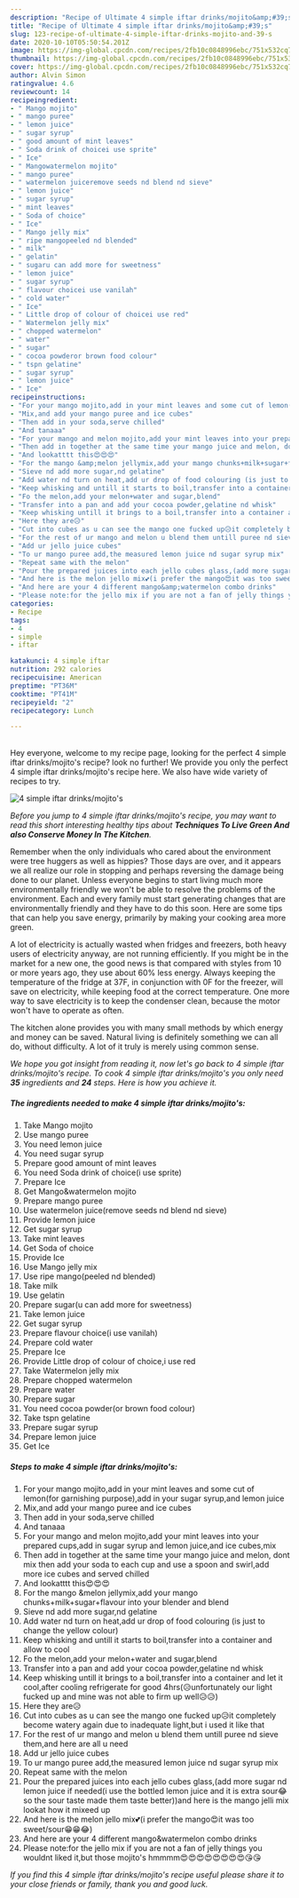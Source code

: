 ```yaml
---
description: "Recipe of Ultimate 4 simple iftar drinks/mojito&amp;#39;s"
title: "Recipe of Ultimate 4 simple iftar drinks/mojito&amp;#39;s"
slug: 123-recipe-of-ultimate-4-simple-iftar-drinks-mojito-and-39-s
date: 2020-10-10T05:50:54.201Z
image: https://img-global.cpcdn.com/recipes/2fb10c0848996ebc/751x532cq70/4-simple-iftar-drinksmojitos-recipe-main-photo.jpg
thumbnail: https://img-global.cpcdn.com/recipes/2fb10c0848996ebc/751x532cq70/4-simple-iftar-drinksmojitos-recipe-main-photo.jpg
cover: https://img-global.cpcdn.com/recipes/2fb10c0848996ebc/751x532cq70/4-simple-iftar-drinksmojitos-recipe-main-photo.jpg
author: Alvin Simon
ratingvalue: 4.6
reviewcount: 14
recipeingredient:
- " Mango mojito"
- " mango puree"
- " lemon juice"
- " sugar syrup"
- " good amount of mint leaves"
- " Soda drink of choicei use sprite"
- " Ice"
- " Mangowatermelon mojito"
- " mango puree"
- " watermelon juiceremove seeds nd blend nd sieve"
- " lemon juice"
- " sugar syrup"
- " mint leaves"
- " Soda of choice"
- " Ice"
- " Mango jelly mix"
- " ripe mangopeeled nd blended"
- " milk"
- " gelatin"
- " sugaru can add more for sweetness"
- " lemon juice"
- " sugar syrup"
- " flavour choicei use vanilah"
- " cold water"
- " Ice"
- " Little drop of colour of choicei use red"
- " Watermelon jelly mix"
- " chopped watermelon"
- " water"
- " sugar"
- " cocoa powderor brown food colour"
- " tspn gelatine"
- " sugar syrup"
- " lemon juice"
- " Ice"
recipeinstructions:
- "For your mango mojito,add in your mint leaves and some cut of lemon(for garnishing purpose),add in your sugar syrup,and lemon juice"
- "Mix,and add your mango puree and ice cubes"
- "Then add in your soda,serve chilled"
- "And tanaaa"
- "For your mango and melon mojito,add your mint leaves into your prepared cups,add in sugar syrup and lemon juice,and ice cubes,mix"
- "Then add in together at the same time your mango juice and melon, dont mix then add your soda to each cup and use a spoon and swirl,add more ice cubes and served chilled"
- "And lookatttt this😍😍😍"
- "For the mango &amp;melon jellymix,add your mango chunks+milk+sugar+flavour into your blender and blend"
- "Sieve nd add more sugar,nd gelatine"
- "Add water nd turn on heat,add ur drop of food colouring (is just to change the yellow colour)"
- "Keep whisking and untill it starts to boil,transfer into a container and allow to cool"
- "Fo the melon,add your melon+water and sugar,blend"
- "Transfer into a pan and add your cocoa powder,gelatine nd whisk"
- "Keep whisking untill it brings to a boil,transfer into a container and let it cool,after cooling refrigerate for good 4hrs(😥unfortunately our light fucked up and mine was not able to firm up well😥😥)"
- "Here they are😥"
- "Cut into cubes as u can see the mango one fucked up😥it completely become watery again due to inadequate light,but i used it like that"
- "For the rest of ur mango and melon u blend them untill puree nd sieve them,and here are all u need"
- "Add ur jello juice cubes"
- "To ur mango puree add,the measured lemon juice nd sugar syrup mix"
- "Repeat same with the melon"
- "Pour the prepared juices into each jello cubes glass,(add more sugar nd lemon juice if needed(i use the bottled lemon juice and it is extra sour😂so the sour taste made them taste better))and here is the mango jelli mix lookat how it mixeed up"
- "And here is the melon jello mix💕(i prefer the mango😍it was too sweet/sour😁😁😂)"
- "And here are your 4 different mango&amp;watermelon combo drinks"
- "Please note:for the jello mix if you are not a fan of jelly things you wouldnt liked it,but those mojito&#39;s hmmmm😍😍😍😍😍😍😍😍😘😘"
categories:
- Recipe
tags:
- 4
- simple
- iftar

katakunci: 4 simple iftar 
nutrition: 292 calories
recipecuisine: American
preptime: "PT36M"
cooktime: "PT41M"
recipeyield: "2"
recipecategory: Lunch

---
```

<br>
Hey everyone, welcome to my recipe page, looking for the perfect 4 simple iftar drinks/mojito&#39;s recipe? look no further! We provide you only the perfect 4 simple iftar drinks/mojito&#39;s recipe here. We also have wide variety of recipes to try.
<br>


![4 simple iftar drinks/mojito&#39;s](https://img-global.cpcdn.com/recipes/2fb10c0848996ebc/751x532cq70/4-simple-iftar-drinksmojitos-recipe-main-photo.jpg)

<i>Before you jump to 4 simple iftar drinks/mojito&#39;s recipe, you may want to read this short interesting healthy tips about 
<strong>Techniques To Live Green And also Conserve Money In The Kitchen</strong>.</i>
</br>

Remember when the only individuals who cared about the environment were tree huggers as well as hippies? Those days are over, and it appears we all realize our role in stopping and perhaps reversing the damage being done to our planet. Unless everyone begins to start living much more environmentally friendly we won't be able to resolve the problems of the environment. Each and every family must start generating changes that are environmentally friendly and they have to do this soon. Here are some tips that can help you save energy, primarily by making your cooking area more green.

A lot of electricity is actually wasted when fridges and freezers, both heavy users of electricity anyway, are not running efficiently. If you might be in the market for a new one, the good news is that compared with styles from 10 or more years ago, they use about 60% less energy. Always keeping the temperature of the fridge at 37F, in conjunction with 0F for the freezer, will save on electricity, while keeping food at the correct temperature. One more way to save electricity is to keep the condenser clean, because the motor won't have to operate as often.

The kitchen alone provides you with many small methods by which energy and money can be saved. Natural living is definitely something we can all do, without difficulty. A lot of it truly is merely using common sense.


<i>We hope you got insight from reading it, now let's go back to 4 simple iftar drinks/mojito&#39;s recipe. To cook 4 simple iftar drinks/mojito&#39;s you only need <strong>35</strong> ingredients and <strong>24</strong> steps. Here is how you achieve it.
</i>

##### The ingredients needed to make 4 simple iftar drinks/mojito&#39;s:

1. Take  Mango mojito
1. Use  mango puree
1. You need  lemon juice
1. You need  sugar syrup
1. Prepare  good amount of mint leaves
1. You need  Soda drink of choice(i use sprite)
1. Prepare  Ice
1. Get  Mango&amp;watermelon mojito
1. Prepare  mango puree
1. Use  watermelon juice(remove seeds nd blend nd sieve)
1. Provide  lemon juice
1. Get  sugar syrup
1. Take  mint leaves
1. Get  Soda of choice
1. Provide  Ice
1. Use  Mango jelly mix
1. Use  ripe mango(peeled nd blended)
1. Take  milk
1. Use  gelatin
1. Prepare  sugar(u can add more for sweetness)
1. Take  lemon juice
1. Get  sugar syrup
1. Prepare  flavour choice(i use vanilah)
1. Prepare  cold water
1. Prepare  Ice
1. Provide  Little drop of colour of choice,i use red
1. Take  Watermelon jelly mix
1. Prepare  chopped watermelon
1. Prepare  water
1. Prepare  sugar
1. You need  cocoa powder(or brown food colour)
1. Take  tspn gelatine
1. Prepare  sugar syrup
1. Prepare  lemon juice
1. Get  Ice


##### Steps to make 4 simple iftar drinks/mojito&#39;s:

1. For your mango mojito,add in your mint leaves and some cut of lemon(for garnishing purpose),add in your sugar syrup,and lemon juice
1. Mix,and add your mango puree and ice cubes
1. Then add in your soda,serve chilled
1. And tanaaa
1. For your mango and melon mojito,add your mint leaves into your prepared cups,add in sugar syrup and lemon juice,and ice cubes,mix
1. Then add in together at the same time your mango juice and melon, dont mix then add your soda to each cup and use a spoon and swirl,add more ice cubes and served chilled
1. And lookatttt this😍😍😍
1. For the mango &amp;melon jellymix,add your mango chunks+milk+sugar+flavour into your blender and blend
1. Sieve nd add more sugar,nd gelatine
1. Add water nd turn on heat,add ur drop of food colouring (is just to change the yellow colour)
1. Keep whisking and untill it starts to boil,transfer into a container and allow to cool
1. Fo the melon,add your melon+water and sugar,blend
1. Transfer into a pan and add your cocoa powder,gelatine nd whisk
1. Keep whisking untill it brings to a boil,transfer into a container and let it cool,after cooling refrigerate for good 4hrs(😥unfortunately our light fucked up and mine was not able to firm up well😥😥)
1. Here they are😥
1. Cut into cubes as u can see the mango one fucked up😥it completely become watery again due to inadequate light,but i used it like that
1. For the rest of ur mango and melon u blend them untill puree nd sieve them,and here are all u need
1. Add ur jello juice cubes
1. To ur mango puree add,the measured lemon juice nd sugar syrup mix
1. Repeat same with the melon
1. Pour the prepared juices into each jello cubes glass,(add more sugar nd lemon juice if needed(i use the bottled lemon juice and it is extra sour😂so the sour taste made them taste better))and here is the mango jelli mix lookat how it mixeed up
1. And here is the melon jello mix💕(i prefer the mango😍it was too sweet/sour😁😁😂)
1. And here are your 4 different mango&amp;watermelon combo drinks
1. Please note:for the jello mix if you are not a fan of jelly things you wouldnt liked it,but those mojito&#39;s hmmmm😍😍😍😍😍😍😍😍😘😘


<i>If you find this 4 simple iftar drinks/mojito&#39;s recipe useful please share it to your close friends or family, thank you and good luck.</i>

